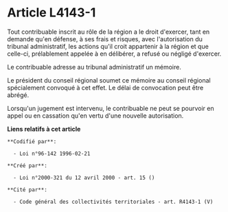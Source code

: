 # Article L4143-1

Tout contribuable inscrit au rôle de la région a le droit d'exercer, tant en demande qu'en défense, à ses frais et risques,
avec l'autorisation du tribunal administratif, les actions qu'il croit appartenir à la région et que celle-ci, prélablement
appelée à en délibérer, a refusé ou négligé d'exercer.

Le contribuable adresse au tribunal administratif un mémoire.

Le président du conseil régional soumet ce mémoire au conseil régional spécialement convoqué à cet effet. Le délai de
convocation peut être abrégé.

Lorsqu'un jugement est intervenu, le contribuable ne peut se pourvoir en appel ou en cassation qu'en vertu d'une nouvelle
autorisation.

**Liens relatifs à cet article**

	**Codifié par**:

	  - Loi n°96-142 1996-02-21

	**Créé par**:

	  - Loi n°2000-321 du 12 avril 2000 - art. 15 ()

	**Cité par**:

	  - Code général des collectivités territoriales - art. R4143-1 (V)
